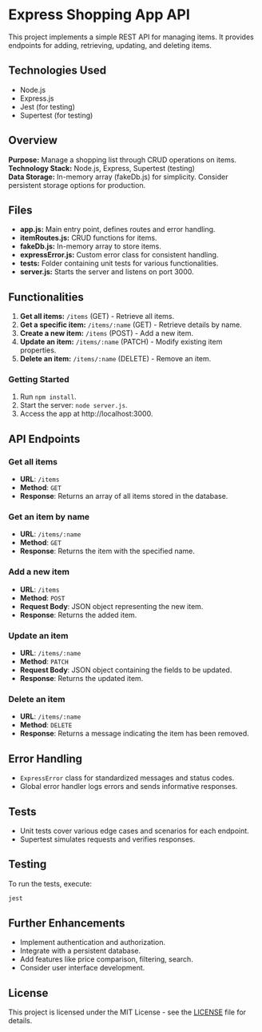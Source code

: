 # Express Shopping App API

This project implements a simple REST API for managing items. It provides endpoints for adding, retrieving, updating, and deleting items.

## Technologies Used

- Node.js
- Express.js
- Jest (for testing)
- Supertest (for testing)

## Overview

**Purpose:** Manage a shopping list through CRUD operations on items.  
**Technology Stack:** Node.js, Express, Supertest (testing)  
**Data Storage:** In-memory array (fakeDb.js) for simplicity. Consider persistent storage options for production.

## Files

- **app.js:** Main entry point, defines routes and error handling.
- **itemRoutes.js:** CRUD functions for items.
- **fakeDb.js:** In-memory array to store items.
- **expressError.js:** Custom error class for consistent handling.
- **tests:** Folder containing unit tests for various functionalities.
- **server.js:** Starts the server and listens on port 3000.

## Functionalities

1. **Get all items:** `/items` (GET) - Retrieve all items.
2. **Get a specific item:** `/items/:name` (GET) - Retrieve details by name.
3. **Create a new item:** `/items` (POST) - Add a new item.
4. **Update an item:** `/items/:name` (PATCH) - Modify existing item properties.
5. **Delete an item:** `/items/:name` (DELETE) - Remove an item.

### Getting Started

1. Run `npm install`.
2. Start the server: `node server.js`.
3. Access the app at http://localhost:3000.

## API Endpoints

### Get all items

- **URL**: `/items`
- **Method**: `GET`
- **Response**: Returns an array of all items stored in the database.

### Get an item by name

- **URL**: `/items/:name`
- **Method**: `GET`
- **Response**: Returns the item with the specified name.

### Add a new item

- **URL**: `/items`
- **Method**: `POST`
- **Request Body**: JSON object representing the new item.
- **Response**: Returns the added item.

### Update an item

- **URL**: `/items/:name`
- **Method**: `PATCH`
- **Request Body**: JSON object containing the fields to be updated.
- **Response**: Returns the updated item.

### Delete an item

- **URL**: `/items/:name`
- **Method**: `DELETE`
- **Response**: Returns a message indicating the item has been removed.

## Error Handling

- `ExpressError` class for standardized messages and status codes.
- Global error handler logs errors and sends informative responses.

## Tests

- Unit tests cover various edge cases and scenarios for each endpoint.
- Supertest simulates requests and verifies responses.

## Testing

To run the tests, execute:

```bash
jest
```

## Further Enhancements

- Implement authentication and authorization.
- Integrate with a persistent database.
- Add features like price comparison, filtering, search.
- Consider user interface development.

## License

This project is licensed under the MIT License - see the [LICENSE](LICENSE) file for details.

```

```
